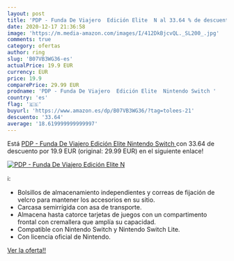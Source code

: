 ```yaml
---
layout: post
title: 'PDP - Funda De Viajero  Edición Elite  N al 33.64 % de descuento'
date: 2020-12-17 21:36:58
image: 'https://m.media-amazon.com/images/I/412DkBjcvQL._SL200_.jpg'
comments: true
category: ofertas
author: ring
slug: 'B07VB3WG36-es'
actualPrice: 19.9 EUR
currency: EUR
price: 19.9
comparePrice: 29.99 EUR
prodname: 'PDP - Funda De Viajero  Edición Elite  Nintendo Switch '
country: 'es'
flag: '🇪🇸'
buyurl: 'https://www.amazon.es/dp/B07VB3WG36/?tag=tolees-21'
descuento: '33.64'
average: '18.619999999999997'
---
```


Está [PDP - Funda De Viajero  Edición Elite  Nintendo Switch ](https://www.amazon.es/dp/B07VB3WG36/?tag=tolees-21) con 33.64 de descuento por 19.9 EUR (original: 29.99 EUR) en el siguiente enlace!

[![PDP - Funda De Viajero  Edición Elite  N](https://m.media-amazon.com/images/I/412DkBjcvQL._SL200_.jpg)](https://www.amazon.es/dp/B07VB3WG36/?tag=tolees-21)

ℹ️:

- Bolsillos de almacenamiento independientes y correas de fijación de velcro para mantener los accesorios en su sitio.
- Carcasa semirrígida con asa de transporte.
- Almacena hasta catorce tarjetas de juegos con un compartimento frontal con cremallera que amplía su capacidad.
- Compatible con Nintendo Switch y Nintendo Switch Lite.
- Con licencia oficial de Nintendo.

[Ver la oferta!!](https://www.amazon.es/dp/B07VB3WG36/?tag=tolees-21)
